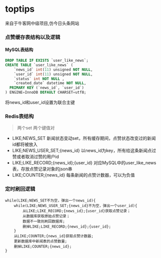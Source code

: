 # toptips
来自于牛客网中级项目,仿今日头条网站





### 点赞缓存表结构以及逻辑

#### MySQL表结构

~~~sql
DROP TABLE IF EXISTS `user_like_news`;
CREATE TABLE `user_like_news` (
    `news_id` int(11) unsigned NOT NULL,
    `user_id` int(11) unsigned NOT NULL,
    `status` int NOT NULL ,
    `created_date` datetime NOT NULL,
  PRIMARY KEY (`news_id`, `user_id`)
) ENGINE=InnoDB DEFAULT CHARSET=utf8;
~~~

将news_id和user_id设置为联合主键

### Redis表结构
> 两个set 两个键值对
* LIKE;NEWS_SET   新闻状态变动set，所有缓存期间，点赞状态改变过的新闻id都将被放入
* LIKE;NEWS_USER_SET;{news_id}  以news_id为key，所有给这条新闻点过赞或者取消过赞的用户id
* LIKE;LIKE_RECORD;{news_id};{user_id}  对应MySQL中的user_like_news表，存放点赞记录对象的json串
* LIKE;COUNTER;{news_id}  每条新闻的点赞计数器，可以为负值

### 定时刷回逻辑

~~~
while(LIKE;NEWS_SET不为空，弹出一个news_id){
	while(LIKE;NEWS_USER_SET;{news_id}不为空，弹出一个user_id){
		从LIKE;LIKE_RECORD;{news_id};{user_id}获取点赞记录；
		从数据库获取原始点赞记录；
		数据不一致则刷回数据库;
		删掉LIKE;LIKE_RECORD;{news_id};{user_id};
	}
	从LIKE;COUNTER;{news_id}获取点赞计数器;
	更新数据库中新闻表的点赞数量;
	删掉LIKE;COUNTER;{news_id};
}
~~~

